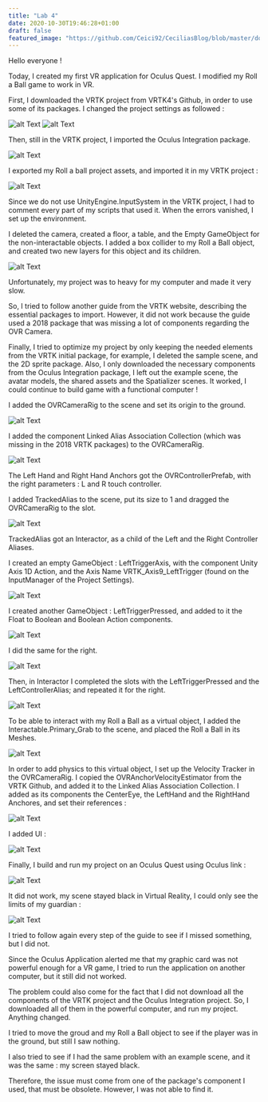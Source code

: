 ```yaml
---
title: "Lab 4"
date: 2020-10-30T19:46:28+01:00
draft: false
featured_image: "https://github.com/Ceici92/CeciliasBlog/blob/master/docs/images/Lab4/VR5.JPG?raw=true"
---
```


Hello everyone !

Today, I created my first VR application for Oculus Quest. I modified my Roll a Ball game to work in VR.


First, I downloaded the VRTK project from VRTK4's Github, in order to use some of its packages.
I changed the project settings as followed :

![alt Text](https://github.com/Ceici92/CeciliasBlog/blob/master/docs/images/Lab4/VR1.png?raw=true "")
![alt Text](https://github.com/Ceici92/CeciliasBlog/blob/master/docs/images/Lab4/VR2.png?raw=true "")

Then, still in the VRTK project, I imported the Oculus Integration package.

![alt Text](https://github.com/Ceici92/CeciliasBlog/blob/master/docs/images/Lab4/VR3.png?raw=true "")


I exported my Roll a ball project assets, and imported it in my VRTK project :

![alt Text](https://github.com/Ceici92/CeciliasBlog/blob/master/docs/images/Lab4/VR6.png?raw=true "")


Since we do not use UnityEngine.InputSystem in the VRTK project, I had to comment every part of my scripts that used it.
When the errors vanished, I set up the environment. 

I deleted the camera, created a floor, a table, and the Empty GameObject for the non-interactable objects.
I added a box collider to my Roll a Ball object, and created two new layers for this object and its children.

![alt Text](https://github.com/Ceici92/CeciliasBlog/blob/master/docs/images/Lab4/VR5.JPG?raw=true "")


Unfortunately, my project was to heavy for my computer and made it very slow. 

So, I tried to follow another guide from the VRTK website, describing the essential packages to import.
However, it did not work because the guide used a 2018 package that was missing a lot of components regarding the OVR Camera.

Finally, I tried to optimize my project by only keeping the needed elements from the VRTK initial package, for example, I deleted the sample scene, and the 2D sprite package.
Also, I only downloaded the necessary components from the Oculus Integration package, I left out the example scene, the avatar models, the shared assets and the Spatializer scenes.
It worked, I could continue to build game with a functional computer !


I added the OVRCameraRig to the scene and set its origin to the ground.

![alt Text](https://github.com/Ceici92/CeciliasBlog/blob/master/docs/images/Lab4/VR6bis.png?raw=true "")

I added the component Linked Alias Association Collection (which was missing in the 2018 VRTK packages) to the OVRCameraRig.

![alt Text](https://github.com/Ceici92/CeciliasBlog/blob/master/docs/images/Lab4/VR7.png?raw=true "Linked Alias")


The Left Hand and Right Hand Anchors got the OVRControllerPrefab, with the right parameters : L and R touch controller.

I added TrackedAlias to the scene, put its size to 1 and dragged the OVRCameraRig to the slot.

![alt Text](https://github.com/Ceici92/CeciliasBlog/blob/master/docs/images/Lab4/VR7bis.png?raw=true "")

TrackedAlias got an Interactor, as a child of the Left and the Right Controller Aliases.

I created an empty GameObject : LeftTriggerAxis, with the component Unity Axis 1D Action, and the Axis Name VRTK_Axis9_LeftTrigger (found on the InputManager of the Project Settings).

![alt Text](https://github.com/Ceici92/CeciliasBlog/blob/master/docs/images/Lab4/VR8.png?raw=true "")

I created another GameObject : LeftTriggerPressed, and added to it the Float to Boolean and Boolean Action components.

![alt Text](https://github.com/Ceici92/CeciliasBlog/blob/master/docs/images/Lab4/VR9.png?raw=true "")

I did the same for the right. 

![alt Text](https://github.com/Ceici92/CeciliasBlog/blob/master/docs/images/Lab4/VR10.png?raw=true "")


Then, in Interactor I completed the slots with the LeftTriggerPressed and the LeftControllerAlias; and repeated it for the right.

![alt Text](https://github.com/Ceici92/CeciliasBlog/blob/master/docs/images/Lab4/VR11.png?raw=true "")


To be able to interact with my Roll a Ball as a virtual object, I added the Interactable.Primary_Grab to the scene, and placed the Roll a Ball in its Meshes.

![alt Text](https://github.com/Ceici92/CeciliasBlog/blob/master/docs/images/Lab4/VR12.png?raw=true "")


In order to add physics to this virtual object, I set up the Velocity Tracker in the OVRCameraRig.
I copied the OVRAnchorVelocityEstimator from the VRTK Github, and added it to the Linked Alias Association Collection.
I added as its components the CenterEye, the LeftHand and the RightHand Anchores, and set their references :

![alt Text](https://github.com/Ceici92/CeciliasBlog/blob/master/docs/images/Lab4/VR13.png?raw=true "")


I added UI :

![alt Text](https://github.com/Ceici92/CeciliasBlog/blob/master/docs/images/Lab4/VR14.png?raw=true "")


Finally, I build and run my project on an Oculus Quest using Oculus link :

![alt Text](https://github.com/Ceici92/CeciliasBlog/blob/master/docs/images/Lab4/VR15.png?raw=true "")


It did not work, my scene stayed black in Virtual Reality, I could only see the limits of my guardian :

![alt Text](https://github.com/Ceici92/CeciliasBlog/blob/master/docs/images/Lab4/VR16.gif?raw=true "")


I tried to follow again every step of the guide to see if I missed something, but I did not.

Since the Oculus Application alerted me that my graphic card was not powerful enough for a VR game, I tried to run the application on another computer, but it still did not worked.

The problem could also come for the fact that I did not download all the components of the VRTK project and the Oculus Integration project. 
So, I downloaded all of them in the powerful computer, and run my project.
Anything changed.

I tried to move the groud and my Roll a Ball object to see if the player was in the ground, but still I saw nothing.

I also tried to see if I had the same problem with an example scene, and it was the same : my screen stayed black.

Therefore, the issue must come from one of the package's component I used, that must be obsolete.
However, I was not able to find it.

